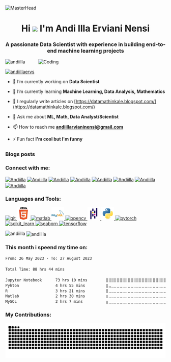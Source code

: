 ![MasterHead](https://nielseniq.com/wp-content/uploads/sites/4/2021/02/data-science-icon-animation-banner-clockwise-4.gif)
<h1 align="center">Hi <img src="https://raw.githubusercontent.com/MartinHeinz/MartinHeinz/master/wave.gif"  width="32px"> I'm Andi Illa Erviani Nensi</h1>
<h3 align="center">A passionate Data Scientist with experience in building end-to-end machine learning projects</h3>

<img align="right" alt="Coding" width="400" src="https://i.imgur.com/aI5uuHl.gif">

<p align="left"> <img src="https://komarev.com/ghpvc/?username=andiilla&label=Profile%20views&color=0e75b6&style=flat" alt="andiilla" /> </p>

<p align="left"> <a href="https://twitter.com/andiillaervs" target="blank"><img src="https://img.shields.io/twitter/follow/andiillaervs?logo=twitter&style=for-the-badge" alt="andiillaervs" /></a> </p>


- 🔭 I’m currently working on **Data Scientist**

- 🌱 I’m currently learning **Machine Learning, Data Analysis, Mathematics**

- 📝 I regularly write articles on [https://datamathinkale.blogspot.com/](https://datamathinkale.blogspot.com/)

- 💬 Ask me about **ML, Math, Data Analyst/Scientist**

- 📫 How to reach me **andiillarvianinensi@gmail.com**

- ⚡ Fun fact **I'm cool but I'm funny**

### Blogs posts
<!-- BLOG-POST-LIST:START -->
<!-- BLOG-POST-LIST:END -->

<h3 align="left">Connect with me:</h3>
<p align="left">

<a href="https://twitter.com/andiillaervs" target="blank"><img align="center" src="https://raw.githubusercontent.com/rahuldkjain/github-profile-readme-generator/master/src/images/icons/Social/twitter.svg" alt="Andiilla" height="30" width="40" /></a>
<a href="https://www.linkedin.com/in/andi-illa-erviani-nensi-22b3481b9/" target="blank"><img align="center" src="https://raw.githubusercontent.com/rahuldkjain/github-profile-readme-generator/master/src/images/icons/Social/linked-in-alt.svg" alt="Andiilla" height="30" width="40" /></a>
<a href="https://stackoverflow.com/users/22006680/andi-illa-erviani-nensi" target="blank"><img align="center" src="https://raw.githubusercontent.com/rahuldkjain/github-profile-readme-generator/master/src/images/icons/Social/stack-overflow.svg" alt="Andiilla" height="30" width="40" /></a>
<a href="https://www.kaggle.com/andiillaervs023" target="blank"><img align="center" src="https://raw.githubusercontent.com/rahuldkjain/github-profile-readme-generator/master/src/images/icons/Social/kaggle.svg" alt="Andiilla" height="30" width="40" /></a>
<a href="https://www.instagram.com/andiilla.ervs/" target="blank"><img align="center" src="https://raw.githubusercontent.com/rahuldkjain/github-profile-readme-generator/master/src/images/icons/Social/instagram.svg" alt="Andiilla" height="30" width="40" /></a>
<a href="https://medium.com/@andiillarvianinensi" target="blank"><img align="center" src="https://raw.githubusercontent.com/rahuldkjain/github-profile-readme-generator/master/src/images/icons/Social/medium.svg" alt="Andiilla" height="30" width="40" /></a>
<a href="https://www.youtube.com/channel/UCvlzQRHUFUurUQMLvRh9zwA" target="blank"><img align="center" src="https://raw.githubusercontent.com/rahuldkjain/github-profile-readme-generator/master/src/images/icons/Social/youtube.svg" alt="Andiilla" height="30" width="40" /></a>
<a href="https://discord.com/channels/@me/ML-06%20Andi%20Illa%20Erviani%20Nensi#1973" target="blank"><img align="center" src="https://raw.githubusercontent.com/rahuldkjain/github-profile-readme-generator/master/src/images/icons/Social/discord.svg" alt="Andiilla" height="30" width="40" /></a>
</p>

<h3 align="left">Languages and Tools:</h3>
<p align="left"> 
        <a href="https://git-scm.com/" target="_blank" rel="noreferrer"> 
          <img 
            src="https://www.vectorlogo.zone/logos/git-scm/git-scm-icon.svg" 
            alt="git" 
            width="40" 
            height="40"
          /> 
        </a> 
        <a 
          href="https://www.w3.org/html/" 
          target="_blank" 
          rel="noreferrer"> 
          <img 
            src="https://raw.githubusercontent.com/devicons/devicon/master/icons/html5/html5-original-wordmark.svg" 
            alt="html5" 
            idth="40" 
            height="40"
          /> 
        </a> 
        <a 
          href="https://www.mathworks.com/" 
          target="_blank" 
          rel="noreferrer"> 
          <img 
            src="https://upload.wikimedia.org/wikipedia/commons/2/21/Matlab_Logo.png" 
            alt="matlab" 
            width="40" 
            height="40"
          /> 
        </a> 
        <a 
          href="https://www.mysql.com/" 
          target="_blank" 
          rel="noreferrer"> 
        <img 
            src="https://raw.githubusercontent.com/devicons/devicon/master/icons/mysql/mysql-original-wordmark.svg" 
            alt="mysql" 
            width="40" 
            height="40"
          />
        </a> 
        <a 
          href="https://opencv.org/" 
          target="_blank" 
          rel="noreferrer"> 
          <img 
            src="https://www.vectorlogo.zone/logos/opencv/opencv-icon.svg" 
            alt="opencv" 
            width="40" 
            height="40"
          /> 
        </a> 
        <a 
          href="https://pandas.pydata.org/" 
          target="_blank" 
          rel="noreferrer"> 
        <img 
            src="https://raw.githubusercontent.com/devicons/devicon/2ae2a900d2f041da66e950e4d48052658d850630/icons/pandas/pandas-original.svg" 
            alt="pandas" 
            width="40" 
            height="40"
          /> 
        </a> 
        <a 
            href="https://www.python.org" 
            target="_blank" 
            rel="noreferrer"> 
        <img 
            src="https://raw.githubusercontent.com/devicons/devicon/master/icons/python/python-original.svg" 
            alt="python" 
            width="40" 
            height="40"
          /> 
        </a> 
        <a 
            href="https://pytorch.org/" 
            target="_blank" 
            rel="noreferrer"> 
        <img 
            src="https://www.vectorlogo.zone/logos/pytorch/pytorch-icon.svg" 
            alt="pytorch" 
            width="40" 
            height="40"
          /> 
        </a> 
        <a 
          href="https://scikit-learn.org/" 
          target="_blank" 
          rel="noreferrer"> 
        <img 
            src="https://upload.wikimedia.org/wikipedia/commons/0/05/Scikit_learn_logo_small.svg" 
            alt="scikit_learn" 
            width="40" 
            height="40"
          /> 
        </a> 
        <a 
          href="https://seaborn.pydata.org/" 
          target="_blank" 
          rel="noreferrer"> 
        <img 
            src="https://seaborn.pydata.org/_images/logo-mark-lightbg.svg" 
            alt="seaborn" 
            width="40" 
            height="40"
          /> 
        </a> 
        <a 
          href="https://www.tensorflow.org" 
          target="_blank" 
          rel="noreferrer"> 
        <img 
            src="https://www.vectorlogo.zone/logos/tensorflow/tensorflow-icon.svg" 
            alt="tensorflow" 
            width="40" 
            height="40"
          />
        </a>
</p>

<p><img align="left" src="https://github-readme-stats.vercel.app/api/top-langs?username=andiilla&show_icons=true&locale=en&layout=compact" alt="andiilla" /></p>
<p>&nbsp;<img align="center" src="https://github-readme-stats.herokuapp.com/?user=andiilla&" alt="andiilla" /></p>


<h3 align="left">This month i speend my time on:</h3>
<!--START_SECTION:waka-->

```txt
From: 26 May 2023 - To: 27 August 2023

Total Time: 88 hrs 44 mins

Jupyter Notebook      73 hrs 10 mins        ⣿⣿⣿⣿⣿⣿⣿⣿⣿⣿⣿⣿⣿⣿⣿⣿⣿⣿⣿⣿⣿⣿⣿⣿⣶   99.78 %
Pyhton                4 hrs 55 mins         ⣿⣤⣀⣀⣀⣀⣀⣀⣀⣀⣀⣀⣀⣀⣀⣀⣀⣀⣀⣀⣀⣀⣀⣀⣀   05.55 %
R                     3 hrs 21 mins         ⣿⣀⣀⣀⣀⣀⣀⣀⣀⣀⣀⣀⣀⣀⣀⣀⣀⣀⣀⣀⣀⣀⣀⣀⣀   03.78 %
Matlab                2 hrs 30 mins         ⣶⣀⣀⣀⣀⣀⣀⣀⣀⣀⣀⣀⣀⣀⣀⣀⣀⣀⣀⣀⣀⣀⣀⣀⣀   02.83 %
MySQL                 2 hrs 7 mins          ⣶⣀⣀⣀⣀⣀⣀⣀⣀⣀⣀⣀⣀⣀⣀⣀⣀⣀⣀⣀⣀⣀⣀⣀⣀   02.40 %
```

<!--END_SECTION:waka-->


<h3 align="left">My Contributions:</h3>

![snake gif](Workflows/github-contribution-grid-snake.svg) 

